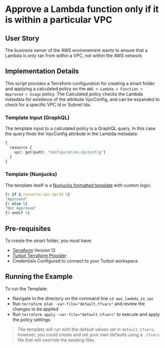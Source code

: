 # Approve a Lambda function only if it is within a particular VPC

## User Story
The business owner of the AWS environement wants to ensure that a Lambda is only ran from within a VPC, not within the AWS network

## Implementation Details
This script provides a Terraform configuration for creating a smart folder and applying a calculated policy on the `AWS > Lambda > Function > Approved > Usage` policy.  The Calculated policy checks the Lambda metadata for existence of the attribute VpcConfig, and can be expanded to check for a specific VPC Id or Subnet Ids.

### Template Input (GraphQL)
The template input to a calculated policy is a GraphQL query.  In this case the query finds the VpcConfig attribute in the Lambda metadata:
```graphql
{
  resource {
    vpc: get(path: "Configuration.VpcConfig")
  }
}
```
### Template (Nunjucks)
The template itself is a [Nunjucks formatted template](https://mozilla.github.io/nunjucks/templating.html) with custom logic:
```js
{% if $.resource.vpc.VpcId %}
"Approved"
{% else %}
"Not Approved"
{% endif %}
```

## Pre-requisites

To create the smart folder, you must have:
- [Terraform](https://www.terraform.io) Version 12
- [Turbot Terraform Provider](https://github.com/turbotio/terraform-provider-turbot)
- Credentials Configured to connect to your Turbot workspace

## Running the Example

To run the Template:
- Navigate to the directory on the command line `cd aws_lambda_in_vpc`
- Run `terraform plan -var-file="default.tfvars"` and review the changes to be applied
- Run `terraform apply -var-file="default.tfvars"` to execute and apply the policy settings

> The template will run with the default values set in `default.tfvars`; however, you could create and set your own defaults using a `.tfvars` file that will override the existing files.